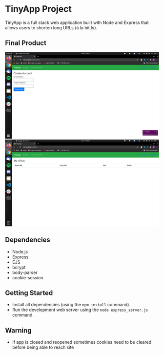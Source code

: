 # TinyApp Project

TinyApp is a full stack web application built with Node and Express that allows users to shorten long URLs (à la bit.ly).

## Final Product

!["Register now!"](https://github.com/zainen/tinyapp/blob/main/docs/Register.png)
!["Short URLs"](https://github.com/zainen/tinyapp/blob/main/docs/URLS.png)

## Dependencies

- Node.js
- Express
- EJS
- bcrypt
- body-parser
- cookie-session

## Getting Started

- Install all dependencies (using the `npm install` command).
- Run the development web server using the `node express_server.js` command.

## Warning

- If app is closed and reopened sometimes cookies need to be cleared before being able to reach site